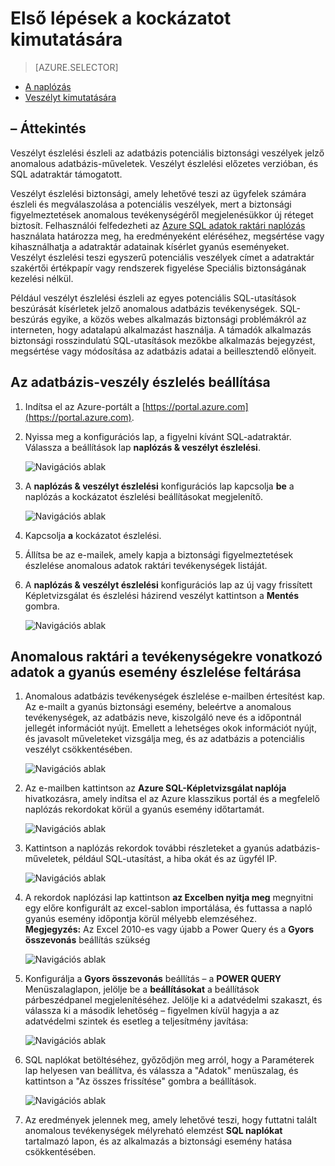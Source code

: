 <properties
   pageTitle="Első lépések az SQL adatok raktári veszélyt kimutatására"
   description="Hogyan veszélyt észlelése a használata"
   services="sql-data-warehouse"
   documentationCenter=""
   authors="lodipalm"
   manager="barbkess"
   editor=""/>

<tags
   ms.service="sql-data-warehouse"
   ms.devlang="NA"
   ms.topic="article"
   ms.tgt_pltfrm="NA"
   ms.workload="data-services"
   ms.date="09/24/2016"
   ms.author="lodipalm;sonyama;barbkess"/>


# <a name="get-started-with-threat-detection"></a>Első lépések a kockázatot kimutatására

> [AZURE.SELECTOR]
- [A naplózás](sql-data-warehouse-auditing-overview.md)
- [Veszélyt kimutatására](sql-data-warehouse-security-threat-detection.md)

## <a name="overview"></a>– Áttekintés

Veszélyt észlelési észleli az adatbázis potenciális biztonsági veszélyek jelző anomalous adatbázis-műveletek. Veszélyt észlelési előzetes verzióban, és SQL adatraktár támogatott.

Veszélyt észlelési biztonsági, amely lehetővé teszi az ügyfelek számára észleli és megválaszolása a potenciális veszélyek, mert a biztonsági figyelmeztetések anomalous tevékenységéről megjelenésükkor új réteget biztosít. Felhasználói felfedezheti az [Azure SQL adatok raktári naplózás](sql-data-warehouse-auditing-overview.md) használata határozza meg, ha eredményeként eléréséhez, megsértése vagy kihasználhatja a adatraktár adatainak kísérlet gyanús eseményeket.
Veszélyt észlelési teszi egyszerű potenciális veszélyek címet a adatraktár szakértői értékpapír vagy rendszerek figyelése Speciális biztonságának kezelési nélkül.

Például veszélyt észlelési észleli az egyes potenciális SQL-utasítások beszúrását kísérletek jelző anomalous adatbázis tevékenységek. SQL-beszúrás egyike, a közös webes alkalmazás biztonsági problémákról az interneten, hogy adatalapú alkalmazást használja. A támadók alkalmazás biztonsági rosszindulatú SQL-utasítások mezőkbe alkalmazás bejegyzést, megsértése vagy módosítása az adatbázis adatai a beillesztendő előnyeit.


## <a name="set-up-threat-detection-for-your-database"></a>Az adatbázis-veszély észlelés beállítása

1. Indítsa el az Azure-portált a [https://portal.azure.com](https://portal.azure.com).

2. Nyissa meg a konfigurációs lap, a figyelni kívánt SQL-adatraktár. Válassza a beállítások lap **naplózás & veszélyt észlelési**.

    ![Navigációs ablak][1]

3. A **naplózás & veszélyt észlelési** konfigurációs lap kapcsolja **be** a naplózás a kockázatot észlelési beállításokat megjelenítő.

    ![Navigációs ablak][2]

4. Kapcsolja **a** kockázatot észlelési.

5. Állítsa be az e-mailek, amely kapja a biztonsági figyelmeztetések észlelése anomalous adatok raktári tevékenységek listáját.

6. A **naplózás & veszélyt észlelési** konfigurációs lap az új vagy frissített Képletvizsgálat és észlelési házirend veszélyt kattintson a **Mentés** gombra.

    ![Navigációs ablak][3]


## <a name="explore-anomalous-data-warehouse-activities-upon-detection-of-a-suspicious-event"></a>Anomalous raktári a tevékenységekre vonatkozó adatok a gyanús esemény észlelése feltárása

1. Anomalous adatbázis tevékenységek észlelése e-mailben értesítést kap. <br/>
Az e-mailt a gyanús biztonsági esemény, beleértve a anomalous tevékenységek, az adatbázis neve, kiszolgáló neve és a időpontnál jellegét információt nyújt. Emellett a lehetséges okok információt nyújt, és javasolt műveleteket vizsgálja meg, és az adatbázis a potenciális veszélyt csökkentésében.<br/>

    ![Navigációs ablak][4]

2. Az e-mailben kattintson az **Azure SQL-Képletvizsgálat naplója** hivatkozásra, amely indítsa el az Azure klasszikus portál és a megfelelő naplózás rekordokat körül a gyanús esemény időtartamát.

    ![Navigációs ablak][5]

3. Kattintson a naplózás rekordok további részleteket a gyanús adatbázis-műveletek, például SQL-utasítást, a hiba okát és az ügyfél IP.

    ![Navigációs ablak][6]

4. A rekordok naplózási lap kattintson **az Excelben nyitja meg** megnyitni egy előre konfigurált az excel-sablon importálása, és futtassa a napló gyanús esemény időpontja körül mélyebb elemzéséhez.<br/>
**Megjegyzés:** Az Excel 2010-es vagy újabb a Power Query és a **Gyors összevonás** beállítás szükség

    ![Navigációs ablak][7]

5. Konfigurálja a **Gyors összevonás** beállítás – a **POWER QUERY** Menüszalaglapon, jelölje be a **beállításokat** a beállítások párbeszédpanel megjelenítéséhez. Jelölje ki a adatvédelmi szakaszt, és válassza ki a második lehetőség – figyelmen kívül hagyja a az adatvédelmi szintek és esetleg a teljesítmény javítása:

    ![Navigációs ablak][8]

6. SQL naplókat betöltéséhez, győződjön meg arról, hogy a Paraméterek lap helyesen van beállítva, és válassza a "Adatok" menüszalag, és kattintson a "Az összes frissítése" gombra a beállítások.

    ![Navigációs ablak][9]

7. Az eredmények jelennek meg, amely lehetővé teszi, hogy futtatni talált anomalous tevékenységek mélyreható elemzést **SQL naplókat** tartalmazó lapon, és az alkalmazás a biztonsági esemény hatása csökkentésében.


<!--Image references-->
[1]: ./media/sql-data-warehouse-security-threat-detection/1_td_click_on_settings.png
[2]: ./media/sql-data-warehouse-security-threat-detection/2_td_turn_on_auditing.png
[3]: ./media/sql-data-warehouse-security-threat-detection/3_td_turn_on_threat_detection.png
[4]: ./media/sql-data-warehouse-security-threat-detection/4_td_email.png
[5]: ./media/sql-data-warehouse-security-threat-detection/5_td_audit_records.png
[6]: ./media/sql-data-warehouse-security-threat-detection/6_td_audit_record_details.png
[7]: ./media/sql-data-warehouse-security-threat-detection/7_td_audit_records_open_excel.png
[8]: ./media/sql-data-warehouse-security-threat-detection/8_td_excel_fast_combine.png
[9]: ./media/sql-data-warehouse-security-threat-detection/9_td_excel_parameters.png
